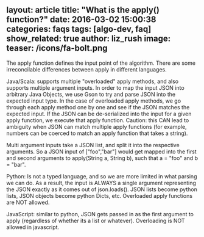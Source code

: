 layout: article
title:  "What is the apply() function?"
date:   2016-03-02 15:00:38
categories: faqs
tags: [algo-dev, faq]
show_related: true
author: liz_rush
image:
  teaser: /icons/fa-bolt.png
---

The apply function defines the input point of the algorithm. There are some irreconcilable differences between apply in different languages.

Java/Scala: supports multiple "overloaded" apply methods, and also supports multiple argument inputs. In order to map the input JSON into arbitrary Java Objects, we use Gson to try and parse JSON into the expected input type. In the case of overloaded apply methods, we go through each apply method one by one and see if the JSON matches the expected input. If the JSON can be de-serialized into the input for a given apply function, we execute that apply function. Caution: this CAN lead to ambiguity when JSON can match multiple apply functions (for example, numbers can be coerced to match an apply function that takes a string).

Multi argument inputs take a JSON list, and split it into the respective arguments. So a JSON input of ["foo","bar"] would get mapped into the first and second arguments to apply(String a, String b), such that a = "foo" and b = "bar".

Python: Is not a typed language, and so we are more limited in what parsing we can do. As a result, the input is ALWAYS a single argument representing the JSON exactly as it comes out of json.loads(). JSON lists become python lists, JSON objects become python Dicts, etc. Overloaded apply functions are NOT allowed.

JavaScript: similar to python, JSON gets passed in as the first argument to apply (regardless of whether its a list or whatever). Overloading is NOT allowed in javascript.